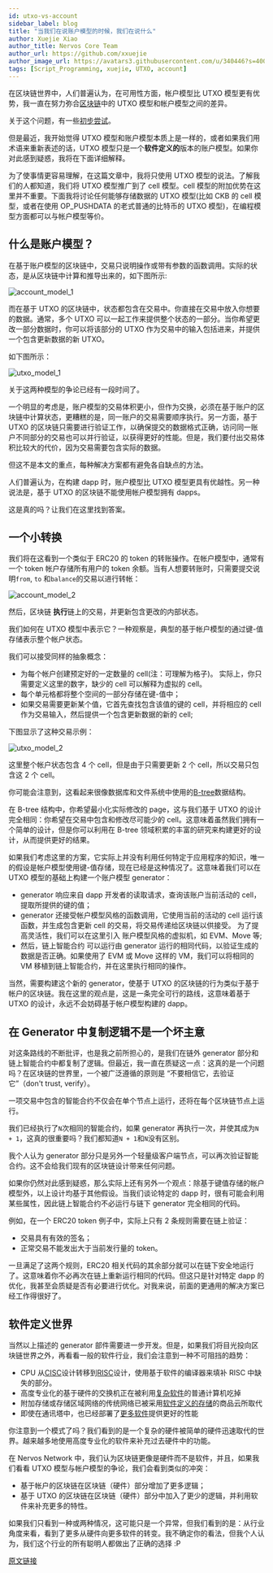 ```yaml
---
id: utxo-vs-account
sidebar_label: blog
title: "当我们在说账户模型的时候，我们在说什么"
author: Xuejie Xiao
author_title: Nervos Core Team
author_url: https://github.com/xxuejie
author_image_url: https://avatars3.githubusercontent.com/u/340446?s=400&v=4
tags: [Script_Programming, xuejie, UTXO, account]
---
```


在区块链世界中，人们普遍认为，在可用性方面，帐户模型比 UTXO 模型更有优势，我一直在努力弥合[区块链](https://github.com/nervosnetwork/ckb)中的 UTXO 模型和帐户模型之间的差异。

<!--truncate-->

关于这个问题，有一些[初步尝试](https://medium.com/nervosnetwork/https-medium-com-nervosnetwork-animagus-part-1-introduction-66fa8ce27ccd-cfb361a7d883)。

但是最近，我开始觉得 UTXO 模型和账户模型本质上是一样的，或者如果我们用术语来重新表述的话，UTXO 模型只是一个**软件定义的**版本的账户模型。如果你对此感到疑惑，我将在下面详细解释。

为了使事情更容易理解，在这篇文章中，我将只使用 UTXO 模型的说法。了解我们的人都知道，我们将 UTXO 模型推广到了 cell 模型。cell 模型的附加优势在这里并不重要。下面我将讨论任何能够存储数据的 UTXO 模型(比如 CKB 的 cell 模型，或者在使用 OP_PUSHDATA 的老式普通的比特币的 UTXO 模型)，在编程模型方面都可以与帐户模型等价。

## 什么是账户模型？

在基于账户模型的区块链中，交易只说明操作或带有参数的函数调用。实际的状态，是从区块链中计算和推导出来的，如下图所示:

![account_model_1](/img/blog/utxo-vs-account-1.svg)

而在基于 UTXO 的区块链中，状态都包含在交易中。你直接在交易中放入你想要的数据。通常，多个 UTXO 可以一起工作来提供整个状态的一部分。当你希望更改一部分数据时，你可以将该部分的 UTXO 作为交易中的输入包括进来，并提供一个包含更新数据的新 UTXO。

如下图所示：

![utxo_model_1](/img/blog/utxo-vs-account-2.svg)

关于这两种模型的争论已经有一段时间了。

一个明显的考虑是，账户模型的交易体积更小，但作为交换，必须在基于账户的区块链中计算状态，更糟糕的是，同一账户的交易需要顺序执行。另一方面，基于 UTXO 的区块链只需要进行验证工作，以确保提交的数据格式正确，访问同一账户不同部分的交易也可以并行验证，以获得更好的性能。但是，我们要付出交易体积比较大的代价，因为交易需要包含实际的数据。

但这不是本文的重点，每种解决方案都有避免各自缺点的方法。

人们普遍认为，在构建 dapp 时，账户模型比 UTXO 模型更具有优越性。另一种说法是，基于 UTXO 的区块链不能使用帐户模型拥有 dapps。

这是真的吗？让我们在这里找到答案。

## 一个小转换

我们将在这看到一个类似于 ERC20 的 token 的转账操作。在帐户模型中，通常有一个 token 帐户存储所有用户的 token 余额。当有人想要转账时，只需要提交说明`from`, `to` 和`balance`的交易以进行转帐：

![account_model_2](/img/blog/utxo-vs-account-3.svg)

然后，区块链 **执行**链上的交易，并更新包含更改的内部状态。

我们如何在 UTXO 模型中表示它？一种观察是，典型的基于帐户模型的通过键-值存储表示整个帐户状态。

我们可以接受同样的抽象概念：

- 为每个帐户创建预定好的一定数量的 cell(注：可理解为格子)。 实际上，你只需要定义这里的数字，缺少的 cell 可以解释为虚拟的 cell。
- 每个单元格都将整个空间的一部分存储在键-值中；
- 如果交易需要更新某个值，它首先查找包含该值的键的 cell，并将相应的 cell 作为交易输入，然后提供一个包含更新数据的新的 cell;

下图显示了这种交易示例：

![utxo_model_2](/img/blog/utxo-vs-account-4.svg)

这里整个帐户状态包含 4 个 cell，但是由于只需要更新 2 个 cell，所以交易只包含这 2 个 cell。

你可能会注意到，这看起来很像数据库和文件系统中使用的[B-tree](https://en.wikipedia.org/wiki/B-tree)数据结构。

在 B-tree 结构中，你希望最小化实际修改的 page，这与我们基于 UTXO 的设计完全相同：你希望在交易中包含和修改尽可能少的 cell。这意味着虽然我们拥有一个简单的设计，但是你可以利用在 B-tree 领域积累的丰富的研究来构建更好的设计，从而提供更好的结果。

如果我们考虑这里的方案，它实际上并没有利用任何特定于应用程序的知识，唯一的假设是帐户模型使用键-值存储，现在已经是这种情况了。这意味着我们可以在 UTXO 模型的基础上构建一个账户模型 generator：

- generator 响应来自 dapp 开发者的读取请求，查询该账户当前活动的 cell，提取所提供的键的值；
- generator 还接受帐户模型风格的函数调用，它使用当前的活动的 cell 运行该函数，并生成包含更新 cell 的交易，将交易传递给区块链以供接受。 为了提高灵活性，我们可以在这里引入 账户模型风格的虚拟机，如 EVM、Move 等;
- 然后，链上智能合约 可以运行由 generator 运行的相同代码，以验证生成的数据是否正确。如果使用了 EVM 或 Move 这样的 VM，我们可以将相同的 VM 移植到链上智能合约，并在这里执行相同的操作。

当然，需要构建这个新的 generator，使基于 UTXO 的区块链的行为类似于基于帐户的区块链。我在这里的观点是，这是一条完全可行的路线，这意味着基于 UTXO 的设计，永远不会妨碍基于帐户模型构建的 dapp。

## 在 Generator 中复制逻辑不是一个坏主意

对这条路线的不断批评，也是我之前所担心的，是我们在链外 generator 部分和链上智能合约中都复制了逻辑。但最近，我一直在质疑这一点：这真的是一个问题吗？在区块链的世界里，一个被广泛遵循的原则是 “不要相信它，去验证它”（don't trust, verify）。

一项交易中包含的智能合约不仅会在单个节点上运行，还将在每个区块链节点上运行。

我们已经执行了`N`次相同的智能合约，如果 generator 再执行一次，并使其成为`N + 1`，这真的很重要吗？我们都知道`N + 1`和`N`没有区别。

我个人认为 generator 部分只是另外一个轻量级客户端节点，可以再次验证智能合约。这不会给我们现有的区块链设计带来任何问题。

如果你仍然对此感到疑惑，那么实际上还有另外一个观点：除基于键值存储的帐户模型外，以上设计均基于其他假设。当我们谈论特定的 dapp 时，很有可能会利用某些属性，因此链上智能合约不必运行与链下 generator 完全相同的代码。

例如，在一个 ERC20 token 例子中，实际上只有 2 条规则需要在链上验证：

- 交易具有有效的签名；
- 正常交易不能发出大于当前发行量的 token。

一旦满足了这两个规则，ERC20 相关代码的其余部分就可以在链下安全地运行了。这意味着你不必再次在链上重新运行相同的代码。但这只是针对特定 dapp 的优化，我甚至会质疑是否有必要进行优化。对我来说，前面的更通用的解决方案已经工作得很好了。

## 软件定义世界

当然以上描述的 generator 部件需要进一步开发。但是，如果我们将目光投向区块链世界之外，再看看一般的软件行业，我们会注意到一种不可阻挡的趋势：

- CPU 从[CISC](https://en.wikipedia.org/wiki/Complex_instruction_set_computer)设计转移到[RISC](https://en.wikipedia.org/wiki/Reduced_instruction_set_computer)设计，使用基于软件的编译器来填补 RISC 中缺失的部分。
- 高度专业化的基于硬件的交换机正在被利用[复杂软件](https://github.com/snabbco/snabb)的普通计算机吃掉
- 附加存储或存储区域网络的传统网络已被采用[软件定义的存储](https://www.redhat.com/en/topics/data-storage/software-defined-storage)的商品云所取代
- 即使在通讯塔中，也已经部署了[更多软件](https://venturebeat.com/2019/06/17/ericsson-updates-5g-cell-tower-software-to-improve-speed-and-coverage/)提供更好的性能

你注意到一个模式了吗？我们看到的是一个复杂的硬件被简单的硬件迅速取代的世界。越来越多地使用高度专业化的软件来补充过去硬件中的功能。

在 Nervos Network 中，我们认为区块链更像是硬件而不是软件，并且，如果我们看看 UTXO 模型与帐户模型的争论，我们会看到类似的冲突：

- 基于帐户的区块链在区块链（硬件）部分增加了更多逻辑；
- 基于 UTXO 的区块链在区块链（硬件）部分中加入了更少的逻辑，并利用软件来补充更多的特性。

如果我们只看到一种或两种情况，这可能只是一个异常，但我们看到的是：从行业角度来看，看到了更多从硬件向更多软件的转变。我不确定你的看法，但我个人认为，我们这个行业的所有聪明人都做出了正确的选择 :P

[原文链接](https://xuejie.space/2020_03_20_what_do_we_mean_when_we_say_account_model/)